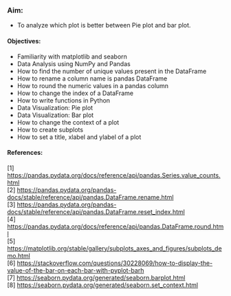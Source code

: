 ### Aim:
- To analyze which plot is better between Pie plot and bar plot.

#### Objectives:
- Familiarity with matplotlib and seaborn
- Data Analysis using NumPy and Pandas
- How to find the number of unique values present in the DataFrame
- How to rename a column name is pandas DataFrame
- How to round the numeric values in a pandas column
- How to change the index of a DataFrame
- How to write functions in Python
- Data Visualization: Pie plot
- Data Visualization: Bar plot
- How to change the context of a plot
- How to create subplots
- How to set a title, xlabel and ylabel of a plot

#### References:
[1] https://pandas.pydata.org/docs/reference/api/pandas.Series.value_counts.html
<br>[2] https://pandas.pydata.org/pandas-docs/stable/reference/api/pandas.DataFrame.rename.html
<br>[3] https://pandas.pydata.org/pandas-docs/stable/reference/api/pandas.DataFrame.reset_index.html
<br>[4] https://pandas.pydata.org/docs/reference/api/pandas.DataFrame.round.html
<br>[5] https://matplotlib.org/stable/gallery/subplots_axes_and_figures/subplots_demo.html
<br>[6] https://stackoverflow.com/questions/30228069/how-to-display-the-value-of-the-bar-on-each-bar-with-pyplot-barh
<br>[7] https://seaborn.pydata.org/generated/seaborn.barplot.html
<br>[8] https://seaborn.pydata.org/generated/seaborn.set_context.html
